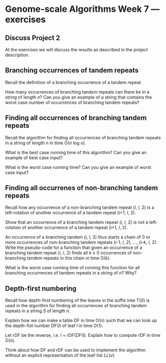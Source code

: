 # Genome-scale Algorithms Week 7 — exercises

## Discuss Project 2

At the exercises we will discuss the results as described in the project description.

## Branching occurrences of tandem repeats

Recall the definition of a branching occurrence of a tandem repeat.

How many occurrences of branching tandem repeats can there be in a
string of length *n*? Can you give an example of a string that
contains the worst case number of occurrences of branching tandem
repeats?

## Finding all occurrences of branching tandem repeats

Recall the algorithm for finding all occurrences of branching tandem
repeats in a string of length *n* in time O(*n* log *n*).

What is the best case running time of this algorithm? Can you give an example of best case input?

What is the worst case running time? Can you give an example of
worst case input?

## Finding all occurrenes of non-branching tandem repeats

Recall how any occurrence of a non-branching tandem repeat (*i*, *l*,
2) is a left-rotation of another occurrence of a tandem repeat (*i*+1,
*l*, 2).

Show that an occurrence of a branching tandem repeat (*i*, *l*,
2) is not a left-rotation of another occurrence of a tandem repeat (*i*+1,
*l*, 2).

An occurrence of a branching tandem (*i*, *l*, 2) thus starts a chain
of 0 or more occurrences of non-branching tandem repeats (*i*-1, *l*,
2), ..., (*i-k*, *l*, 2). Write the pseudo-code for a function that
given an occurrence of a branching tandem repeat (*i*, *l*, 2) finds
all *k* ≥ 0 occurrences of non-branching tandem repeats in this chain
in time O(*k*).

What is the worst case running time of running this function for all
branching occurrences of tandem repeats in a string of *n*? Why?

## Depth-first numbering

Recall how depth-first numbering of the leaves in the suffix tree T(*S*) is
used in the algorithm for finding all occurrences of branching tandem
repeats in a string *S* of length *n*.

Explain how we can make a table DF in time O(*n*) such that we can look
up the depth-fist number DF(*l*) of leaf *l* in time O(1).

Let rDF be the reverse, i.e. *l* = rDF(DF(*l*). Explain how to compute
rDF in time O(*n*).

Think about how DF and rDF can be used to implement the algorithm without an
explicit representation of the leaf-list *LL*(*v*).
